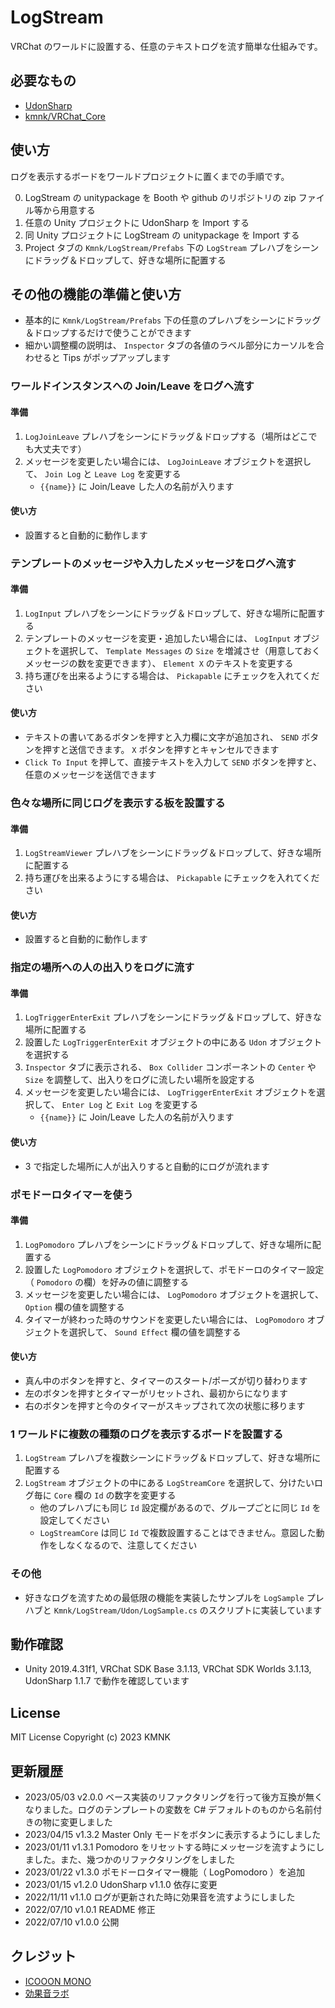 # LogStream
VRChat のワールドに設置する、任意のテキストログを流す簡単な仕組みです。

## 必要なもの
- [UdonSharp](vrchat-community/UdonSharp)
- [kmnk/VRChat_Core](https://github.com/kmnk/VRChat_Core)

## 使い方
ログを表示するボードをワールドプロジェクトに置くまでの手順です。

0. LogStream の unitypackage を Booth や github のリポジトリの zip ファイル等から用意する
1. 任意の Unity プロジェクトに UdonSharp を Import する
2. 同 Unity プロジェクトに LogStream の unitypackage を Import する
3. Project タブの `Kmnk/LogStream/Prefabs` 下の `LogStream` プレハブをシーンにドラッグ＆ドロップして、好きな場所に配置する

## その他の機能の準備と使い方
- 基本的に `Kmnk/LogStream/Prefabs` 下の任意のプレハブをシーンにドラッグ＆ドロップするだけで使うことができます
- 細かい調整欄の説明は、 `Inspector` タブの各値のラベル部分にカーソルを合わせると Tips がポップアップします

### ワールドインスタンスへの Join/Leave をログへ流す
#### 準備
1. `LogJoinLeave` プレハブをシーンにドラッグ＆ドロップする（場所はどこでも大丈夫です）
2. メッセージを変更したい場合には、 `LogJoinLeave` オブジェクトを選択して、 `Join Log` と `Leave Log` を変更する
    - `{{name}}` に Join/Leave した人の名前が入ります

#### 使い方
- 設置すると自動的に動作します

### テンプレートのメッセージや入力したメッセージをログへ流す
#### 準備
1. `LogInput` プレハブをシーンにドラッグ＆ドロップして、好きな場所に配置する
2. テンプレートのメッセージを変更・追加したい場合には、 `LogInput` オブジェクトを選択して、 `Template Messages` の `Size` を増減させ（用意しておくメッセージの数を変更できます）、 `Element X` のテキストを変更する
3. 持ち運びを出来るようにする場合は、 `Pickapable` にチェックを入れてください

#### 使い方
- テキストの書いてあるボタンを押すと入力欄に文字が追加され、 `SEND` ボタンを押すと送信できます。 `X` ボタンを押すとキャンセルできます
- `Click To Input` を押して、直接テキストを入力して `SEND` ボタンを押すと、任意のメッセージを送信できます

### 色々な場所に同じログを表示する板を設置する
#### 準備
1. `LogStreamViewer` プレハブをシーンにドラッグ＆ドロップして、好きな場所に配置する
2. 持ち運びを出来るようにする場合は、 `Pickapable` にチェックを入れてください

#### 使い方
- 設置すると自動的に動作します

### 指定の場所への人の出入りをログに流す
#### 準備
1. `LogTriggerEnterExit` プレハブをシーンにドラッグ＆ドロップして、好きな場所に配置する
2. 設置した `LogTriggerEnterExit` オブジェクトの中にある `Udon` オブジェクトを選択する
3. `Inspector` タブに表示される、 `Box Collider` コンポーネントの `Center` や `Size` を調整して、出入りをログに流したい場所を設定する
4. メッセージを変更したい場合には、 `LogTriggerEnterExit` オブジェクトを選択して、 `Enter Log` と `Exit Log` を変更する
    - `{{name}}` に Join/Leave した人の名前が入ります

#### 使い方
- 3 で指定した場所に人が出入りすると自動的にログが流れます

### ポモドーロタイマーを使う
#### 準備
1. `LogPomodoro` プレハブをシーンにドラッグ＆ドロップして、好きな場所に配置する
2. 設置した `LogPomodoro` オブジェクトを選択して、ポモドーロのタイマー設定（ `Pomodoro` の欄）を好みの値に調整する
3. メッセージを変更したい場合には、 `LogPomodoro` オブジェクトを選択して、 `Option` 欄の値を調整する
4. タイマーが終わった時のサウンドを変更したい場合には、 `LogPomodoro` オブジェクトを選択して、 `Sound Effect` 欄の値を調整する

#### 使い方
- 真ん中のボタンを押すと、タイマーのスタート/ポーズが切り替わります
- 左のボタンを押すとタイマーがリセットされ、最初からになります
- 右のボタンを押すと今のタイマーがスキップされて次の状態に移ります

### 1 ワールドに複数の種類のログを表示するボードを設置する
1. `LogStream` プレハブを複数シーンにドラッグ＆ドロップして、好きな場所に配置する
2. `LogStream` オブジェクトの中にある `LogStreamCore` を選択して、分けたいログ毎に `Core` 欄の `Id` の数字を変更する
    - 他のプレハブにも同じ `Id` 設定欄があるので、グループごとに同じ `Id` を設定してください
    - `LogStreamCore` は同じ `Id` で複数設置することはできません。意図した動作をしなくなるので、注意してください

### その他
- 好きなログを流すための最低限の機能を実装したサンプルを `LogSample` プレハブと `Kmnk/LogStream/Udon/LogSample.cs` のスクリプトに実装しています

## 動作確認
- Unity 2019.4.31f1, VRChat SDK Base 3.1.13, VRChat SDK Worlds 3.1.13, UdonSharp 1.1.7 で動作を確認しています

## License
MIT License
Copyright (c) 2023 KMNK

## 更新履歴
- 2023/05/03 v2.0.0 ベース実装のリファクタリングを行って後方互換が無くなりました。ログのテンプレートの変数を C# デフォルトのものから名前付きの物に変更しました
- 2023/04/15 v1.3.2 Master Only モードをボタンに表示するようにしました
- 2023/01/11 v1.3.1 Pomodoro をリセットする時にメッセージを流すようにしました。また、幾つかのリファクタリングをしました
- 2023/01/22 v1.3.0 ポモドーロタイマー機能（ LogPomodoro ）を追加
- 2023/01/15 v1.2.0 UdonSharp v1.1.0 依存に変更
- 2022/11/11 v1.1.0 ログが更新された時に効果音を流すようにしました
- 2022/07/10 v1.0.1 README 修正
- 2022/07/10 v1.0.0 公開

## クレジット
- [ICOOON MONO](https://icooon-mono.com/)
- [効果音ラボ](https://soundeffect-lab.info/)
